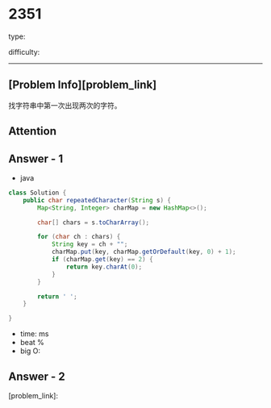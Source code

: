 # 2351

type:

difficulty:

---

## [Problem Info][problem_link]

找字符串中第一次出现两次的字符。

## Attention

## Answer - 1

- java

```java
class Solution {
    public char repeatedCharacter(String s) {
        Map<String, Integer> charMap = new HashMap<>();

        char[] chars = s.toCharArray();

        for (char ch : chars) {
            String key = ch + "";
            charMap.put(key, charMap.getOrDefault(key, 0) + 1);
            if (charMap.get(key) == 2) {
                return key.charAt(0);
            }
        }

        return ' ';
    }

}
```

- time: ms
- beat %
- big O:

## Answer - 2

[problem_link]:

